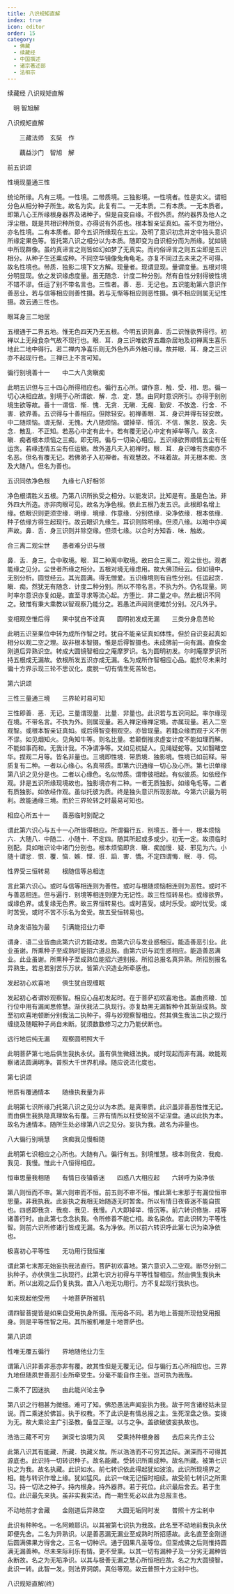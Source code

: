 ```yaml
---
title: 八识规矩直解
index: true
icon: editor
order: 15
category:
  - 佛藏
  - 续藏经
  - 中国撰述
  - 诸宗著述部
  - 法相宗
---
```


续藏经   八识规矩直解  

　明 智旭解  

八识规矩直解  

　　三藏法师　玄奘　作  

　　藕益沙门　智旭　解  

前五识颂  

性境现量通三性  

统论所缘。凡有三境。一性境。二带质境。三独影境。一性境者。性是实义。谓相分色从相分种子所生。故名为实。此复有二。一无本质。二有本质。一无本质者。即第八心王所缘根身器界及诸种子。但是自变自缘。不假外质。然约器界及他人之浮尘根。既是共相识种所变。亦得说有外质也。根本智亲证真如。虽不变为相分。亦名性境。二有本质者。即今五识所缘现在五尘。及明了意识初念并定中独头意识所缘定果色等。皆托第八识之相分以为本质。随即变为自识相分而为所缘。犹如镜中所现群像。虽约真谛言之则皆如幻如梦了无真实。而约俗谛言之则五尘即是五识相分。从种子生还熏成种。不同空华镜像兔角龟毛。亦复不同过去未来之不可得。故名性境也。带质．独影二境下文方解。现量者。现谓显现。量谓度量。五根对境分明显现。依之发识缘虑度量。虽无随念．计度二种分别。然有自性分别得彼性境不错不谬。任运了别不带名言也。三性者。善．恶．无记也。五识能助第六意识作善恶业。若与信等相应则善性摄。若与无惭等相应则恶性摄。俱不相应则属无记性摄。故云通三性也。  

眼耳身三二地居  

五根通于二界五地。惟无色四天乃无五根。今明五识则鼻．舌二识惟欲界得行。初禅以上无段食杂气故不现行也。眼．耳．身三识唯欲界五趣杂居地及初禅离生喜乐地此二地中得行。若二禅内净喜乐则无外色外声外触可缘。故并眼．耳．身之三识亦不起现行也。三禅已上不言可知。  

徧行别境善十一　　中二大八贪瞋痴  

此明五识但与三十四心所得相应也。徧行五心所。谓作意．触．受．相．思。徧一切心决相应故。别境于心所谓欲．解．念．定．慧。由同时意识所引。亦得于别别境生欲等故。善十一谓信．惭．愧．无贪．无瞋．无痴．勤安．不放逸．行舍．不害．欲界善。五识得与十善相应。但除轻安。初禅善眼．耳．身识并得有轻安故。中二随烦恼。谓无惭．无愧。大八随烦恼。谓掉举．惛沉．不信．懈怠．放逸．失念．散乱．不正知。若恶心中定有此十。若有覆无记心中定有掉举等八。故贪．瞋．痴者根本烦恼之三痴。即无明。徧与一切染心相应。五识缘欲界顺情五尘有任运贪。若缘违情五尘有任运瞋。故外道凡夫入初禅时。眼．耳．身识唯有贪痴亦不名恶。但名有覆无记。若佛弟子入初禅者。有观慧故。不味着故。并无根本痴．贪及大随八。但名为善也。  

五识同依净色根　　九缘七八好相邻  

净色根谓胜义五根。乃第八识所执受之相分。以能发识。比知是有。虽是色法。非外四大所造。亦非肉眼可见。故名为净色根。依此五根乃发五识。此根即名增上缘。依眼识则更须空缘．明缘．境缘．作意缘．分别依缘．染净依缘．根本依缘．种子依缘方得生起现行。故云眼识九缘生。耳识则除明缘。但须八缘。以暗中亦闻声故。鼻．舌．身三识则并除空缘。但须七缘。以合时方知香．味．触故。  

合三离二观尘世　　愚者难分识与根  

鼻．舌．身三。合中取境。眼．耳二种离中取境。故曰合三离二。观尘世也。观者能缘之见分。尘世者所缘之相分。五根对境无缘虑用。故大佛顶经云。但如镜中。无别分析。圆觉经云。其光圆满。得无憎爱。五识缘境则有自性分别。任运起贪．瞋．痴。然犹无有随念．计度二种分别。所以不带名言。不执为外。仍名现量。同时率尔意识亦复如是。直至寻求等流心起。方堕比．非二量之中。然此根识不同之。致惟有秉大乘教以智观察乃能分之。若愚法声闻则便难於分别。况凡外乎。  

变相观空惟后得　　果中犹自不诠真　　圆明初发成无漏　　三类分身息苦轮  

此明五识至果位中转为成所作智之时。犹自不能亲证真如体性。但於自识变起真如相分以观二空之理。故非根本智摄。惟是后得智摄也。未成佛前一向有漏。直俟金刚道后异熟识空。转成大圆镜智相应之庵摩罗识。名为圆明初发。尔时庵摩罗识所持五根成无漏故。依根所发五识亦成无漏。名为成所作智相应心品。能於尽未来时徧十方界示现三轮不思议化。度脱一切有情生死苦轮也。  

第六识颂  

三性三量通三境　　三界轮时易可知  

三性即善．恶．无记。三量谓现量．比量．非量也。此识若与五识同起。率尔缘现在境。不带名言。不执为外。则属现量。若入禅定缘禅定境。亦属现量。若入二空观智。或根本智亲证真如。或后得智变相观空。亦皆现量。若籍众缘而观于义不倒不谬。如见烟知火。见角知牛等。则名比量。若颠倒推求虚妄计度不能如理而解。不能如事而和。无我计我。不净谓净等。又如见杌疑人。见绳疑蛇等。又如翳睹空华。捏观二月等。皆名非量也。三境即性境．带质境．独影境。性境已如前释。带质复有二种。一者以心缘心。名真带质。即第六识通缘一切心及心所。第七识单缘第八识之见分是也。二者以心缘色。名似带质。谓带彼相起。有似彼质。如依经作观。非是五识所缘现境故也。独影境亦有二种。一者无质独影。如缘龟毛等。二者有质独影。如依经作观。虽似托彼为质。终是独头意识所现影故。今第六识最为明利。故能通缘三境。而於三界轮转之时最易可知也。  

相应心所五十一　　善恶临时别配之  

谓此第六识心与五十一心所皆得相应。所谓徧行五．别境五．善十一．根本烦恼六．大随八．中随二．小随十．不定四。随其所起或多或少。初无一定。故须临时别配。具如唯识论中诸门分别也。根本烦恼即贪．瞋．痴加慢．疑．邪见为六。小随十谓忿．恨．覆．恼．嫉．悭．诳．謟．害．憍。不定四谓悔．眠．寻．伺。  

性界受三恒转易　　根随信等总相连  

言此第六识心。或时与信等相连则为善性。或时与根随烦恼相连则为恶性。或时不与善恶相连。但与遍行．别境等相连则便为无记性。故三性恒转易也。或缘欲界。或缘色界。或复缘无色界。故三界恒转易也。或时喜受。或时乐受。或时忧受。或时苦受。或时不苦不乐名为舍受。故五受恒转易也。  

动身发语独为最　　引满能招业力牵  

谓身．语二业皆由此第六识方能动发。由第六识与发业惑相应。能造善恶引业。此业虽谢。所熏种子至成熟时能招六道总报。由第六识与润生惑相应。能造善恶满业。此业虽谢。所熏种子至成熟位能招六道别报。所招总报名真异熟。所招别报名异熟生。若总若别苦乐万状。皆第六识造业所牵感也。  

发起初心欢喜地　　俱生犹自现缠眠  

发起初心者谓妙观察智。相应心品初发起时。在于菩萨初欢喜地也。盖由资粮．加行位中用有漏闻思修慧。渐伏我法二执现行。亦复助黑无漏智种令其渐渐成熟。故至初欢喜地顿断分别我法二执种子。得与妙观察智相应。然其俱生我法二执之现行缠绕及随眠种子尚自未断。犹须数数修习之力乃能伏断也。  

远行地后纯无漏　　观察圆明照大千  

此明菩萨第七地后俱生我执永伏。虽有俱生微细法执。或时现起而非有漏。故能观察诸法圆满明净。普照大千世界机缘。随应说法化度也。  

第七识颂  

带质有覆通情本　　随缘执我量为非  

此明第七识所缘乃托第八识之见分以为本质。是真带质。此识虽非善恶性惟无记。而由俱生我执隐真理故名有覆。三界有情所以枉受轮回不证涅盘。通以此执为本。故名为通情本。随所生处必缘第八识之见分。妄执为我。故名为非量也。  

八大徧行别境慧　　贪痴我见慢相随  

此明第七识相应之心所也。大随有八。徧行有五。别境惟慧。根本则我贪．我痴．我见．我慢。惟此十八恒得相应。  

恒审思量我相随　　有情日夜镇昏迷　　四惑八大相应起　　六转呼为染净依  

第八则恒而不审。第六则审而不恒。前五则不审不恒。惟此第七末那于有漏位恒审思量。非我执我。此妄执之我相无始随逐无时暂舍。所以有情日夜昏迷不能自拔也。四惑即我贪．我痴．我见．我慢。八大即掉举．惛沉等。前六转识修施．戒等诸善行时。由此第七念念执我。令所修善不能亡相。故名染依。若此识转为平等性智。则前六识所修诸行皆成无漏。名为净依。所以前六转识呼此第七识为染净依也。  

极喜初心平等性　　无功用行我恒摧  

谓此第七末那无始妄执我法直行。菩萨初欢喜地。第六意识入二空观。断尽分别二执种子。亦伏俱生二执现行。此第七识方初得与平等性智相应。然由俱生我执未断。所以出观之后仍复执我。直入八地无功用行。方不复起现行我执也。  

如来现起他受用　　十地菩萨所被机  

谓四智菩提皆是如来自受用执身所摄。而用各不同。若为地上菩提所现他受用报身。则是平等性智之用。其所被机唯是十地菩萨也。  

第八识颂  

性唯无覆五徧行　　界地随他业力生  

谓第八识非善非恶亦非有覆。故其性但是无覆无记。但与徧行五心所相应也。三界九地但随夙世善恶引业所牵受生。分毫不能自作主张。岂可执为我哉。  

二乘不了因迷执　　由此能兴论主争  

第八识之行相甚为微细。难可了知。佛恐愚法声闻妄执为我。故于阿含诸经姑未显说。而二乘迷於佛旨。执于权教。不了此识是有情总报之主。生死涅盘之依。妄拨为无。故大乘论主广引圣教。备显正理。以与之争。盖欲破彼妄执故也。  

浩浩三藏不可穷　　渊深七浪境为风　　受熏持种根身器　　去后来先作主公  

此第八识其有能藏．所藏．执藏义故。所以浩浩而不可穷其边际。渊深而不可得其源底也。此识持一切转识种子。故名能藏。受转识所熏成种。故名所藏。被第七识执之为我。故名执藏。此识如水。前七转识依此得起犹如波浪。此识所现境界之相。能与转识作增上缘。犹如猛风。此识一味无记恒时相续。故受前七转识之所熏习。持一切法之种子。持内根身。持外器界。若于死位。此识最后舍去。若于生位。此识最先来执。虽非实我实法。而一期生死必以此为总报主也。  

不动地前才舍藏　　金刚道后异熟空　　大圆无垢同时发　　普照十方尘剎中  

此识有种种名。一名阿赖耶识。以其被第七识执为我故。此名至不动地前我执永伏即便先舍。二名为异熟识。以是善恶漏无漏业至成熟时所招感故。此名直至金刚道后圆满佛果方得舍之。三名一切种识。通于因果凡圣等位。但至成佛之后则惟持圆满无漏善种。尽未来际利乐有情。更不受熏。以其一切有漏种子及一分劣无漏种皆永断故。名之为无垢净识。以其与极善无漏之慧心所恒相应故。名之为大圆镜智。此识一转。此智一发。则法界洞朗。真俗等观。故云普照十方尘剎中也。  

八识规矩直解(终)  
